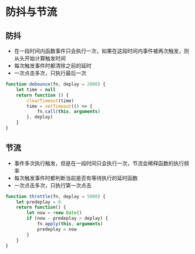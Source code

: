 # 防抖与节流

## 防抖

- 在一段时间内函数事件只会执行一次，如果在这段时间内事件被再次触发，则从头开始计算触发时间
- 每次触发事件时都清除之前的延时
- 一次点击多次，只执行最后一次

```javascript
function debounce(fn, deplay = 2000) {
    let time = null
    return function () {
        clearTimeout(time)
        time = setTimeout(() => {
            fn.call(this, arguments)
        }, deplay)
    }
}
```

## 节流

- 事件多次执行触发，但是在一段时间只会执行一次，节流会稀释函数的执行频率
- 每次触发事件时都判断当前是否有等待执行的延时函数
- 一次点击多次，只执行第一次点击

```javascript
function throttle(fn, deplay = 5000) {
    let predeplay = 0
    return function() {
        let now = +new Date()
        if (now - predeplay > deplay) {
            fn.apply(this, arguments)
            predeplay = now
        }
    }
}
```
